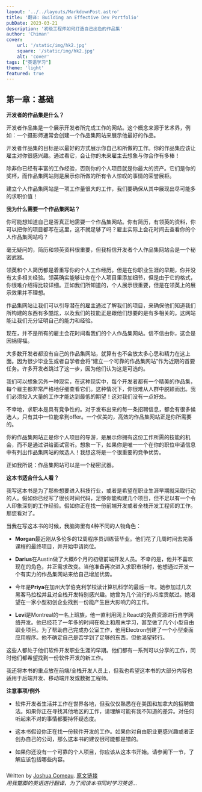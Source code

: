 ```yaml
---
layout: '../../layouts/MarkdownPost.astro'
title: '翻译: Building an Effective Dev Portfolio'
pubDate: 2023-03-21
description: '初级工程师如何打造自己出色的作品集'
author: 'Chiman'
cover:
    url: '/static/img/hk2.jpg'
    square: '/static/img/hk2.jpg'
    alt: 'cover'
tags: ["英语学习"] 
theme: 'light'
featured: true
---
```


## 第一章：基础
**开发者的作品集是什么？**

开发者作品集是一个展示开发者所完成工作的网站。这个概念来源于艺术界，例如：一个摄影师通常会创建一个作品集网站来展示他最好的作品。

开发者作品集的目标是以最好的方式展示你自己和所做的工作。你的作品集应该让雇主对你很感兴趣。通过看它，会让你的未来雇主去想象与你合作有多棒！

除非你已经有丰富的工作经验，否则你的个人项目就是你最大的资产。它们是你的奖杯，而作品集网站则是展示你所做的所有令人惊叹的事情的荣誉展柜。

建立个人作品集网站是一项工作量很大的工作，我们要确保从其中展现出尽可能多的求职价值！

**我为什么需要一个作品集网站？**

你可能想知道自己是否真正地需要一个作品集网站。你有简历，有领英的资料，你可以把你的项目都写在这里，这不就足够了吗？雇主实际上会花时间去查看你的个人作品集网站吗？

毫无疑问的，简历和领英资料很重要，但我相信开发者个人作品集网站会是一个秘密武器。

领英和个人简历都是着重写你的个人工作经历。但是在你职业生涯的早期，你并没有太多相关经验。领英确实能够让你在个人项目里添加细节，但是由于它的格式，你很难介绍得比较详细。正如我们所知道的，个人展示很重要，但是在领英上的展示效果并不理想。

作品集网站让我们可以引导潜在的雇主通过了解我们的项目，来确保他们知道我们所构建的东西有多酷炫，以及我们的技能正是跟他们想要的是有多相关的。这网站能让我们充分证明自己的能力和经验。

现在，并不是所有的雇主会花时间看我们的个人作品集网站。信不信由你，这会是因祸得福。

大多数开发者都没有自己的作品集网站，就算有也不会放太多心思和精力在这上面。因为很少毕业生或者自学者会将“建立一个可靠的作品集网站”作为近期的首要任务。许多开发者跳过了这一步，因为他们认为这是可选的。

我们可以想象另外一种现实，在这种现实中，每个开发者都有一个精美的作品集，每个雇主都非常严格地仔细查看它们。这种情况下，你很难从人群中脱颖而出。我们必须投入大量的工作才能达到最低的期望！这对我们没有一点好处。

不幸地，求职本是具有竞争性的。对于发布出来的每一条招聘信息，都会有很多候选人，只有其中一位能拿到offer。一个优美的，高效的作品集网站正是你所需要的。

你的作品集网站正是你个人项目的导游，是展示你拥有这份工作所需的技能的机会，而不是通过讲给面试官听。想象一下，如果你是唯一一个在你的职位申请信息中有列出作品集网站的候选人！我想这将是一个很重要的竞争优势。

正如我所说：作品集网站可以是一个秘密武器。

**这本书适合什么人看？**

我写这本书是为了那些想要进入科技行业，或者是希望在职业生涯早期就采取行动的人。假如你已经写了很长时间代码，足够你能构建几个项目，但不足以有一个令人印象深刻的工作经验。假如你正在找一份前端开发或者全栈开发工程师的工作。那您看对了。

当我在写这本书的时候，我脑海里有4种不同的人物角色：

- **Morgan**最近刚从多伦多的12周程序员训练营毕业。他们花了几周时间去完善课程的最终项目，并开始申请岗位。

- **Darius**在Austin做了大概6个月的初级前端开发人员。不幸的是，他并不喜欢现在的角色，并正需求改变。当他准备再次进入求职市场时，他想通过开发一个有实力的作品集网站来给自己增加优势。

- 今年是**Priya**在加州大学伯克利学校读计算机科学的最后一年。她参加过几次黑客马拉松并且对全栈开发特别感兴趣。她曾为几个流行的JS库贡献过。她渴望在一家小型初创企业找到一份能产生巨大影响力的工作。

- **Levi**是Montreal的一名上班族，他一直利用网上React的免费资源进行自学网络开发。他已经花了一年多的时间在晚上和周末学习，甚至做了几个小型自由职业项目。为了帮助自己完成办公室工作，他用Electron创建了一个小型桌面应用程序。他不确定自己是否学到了足够的东西，但他渴望转行。

这些人都处于他们软件开发职业生涯的早期。他们都有一系列可以分享的工作，同时他们都希望找到一份软件开发的新工作。

我还将本书的重点放在前端/全栈开发人员上，但我也希望这本书的大部分内容也适用于后端开发、移动端开发或数据工程师。

**注意事项/例外**

- 软件开发者生活并工作在世界各地，但我仅仅熟悉在在美国和加拿大的招聘做法。如果你正在寻找其他地区的工作，请理解可能有我不知道的差异。对任何听起来不对的事情都要持怀疑态度。

- 这本书假设你正在找一份软件开发的工作。如果你对自由职业更感兴趣或者正创办自己的公司，那么这本书的建议很可能都是错的。

- 如果你还没有一个可靠的个人项目，你应该从这本书开始。请参阅下一节，了解应该包括哪些内容。

#####
Written by [Joshua Comeau](https://www.joshwcomeau.com/).   [原文链接](https://www.joshwcomeau.com/effective-portfolio/)<br>
_用我蹩脚的英语进行翻译，为了阅读本书同时学习英语..._
